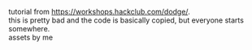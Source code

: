 tutorial from https://workshops.hackclub.com/dodge/. <br>
this is pretty bad and the code is basically copied, but everyone starts somewhere. <br>
assets by me
